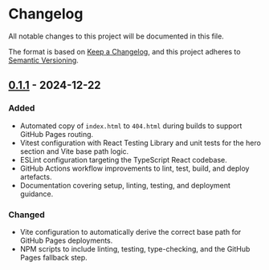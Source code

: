 # Changelog

All notable changes to this project will be documented in this file.

The format is based on [Keep a Changelog](https://keepachangelog.com/en/1.1.0/),
and this project adheres to [Semantic Versioning](https://semver.org/spec/v2.0.0.html).

## [0.1.1] - 2024-12-22
### Added
- Automated copy of `index.html` to `404.html` during builds to support GitHub Pages routing.
- Vitest configuration with React Testing Library and unit tests for the hero section and Vite base path logic.
- ESLint configuration targeting the TypeScript React codebase.
- GitHub Actions workflow improvements to lint, test, build, and deploy artefacts.
- Documentation covering setup, linting, testing, and deployment guidance.

### Changed
- Vite configuration to automatically derive the correct base path for GitHub Pages deployments.
- NPM scripts to include linting, testing, type-checking, and the GitHub Pages fallback step.

[0.1.1]: https://github.com/ravandeh-studio/ravandeh-studio/releases/tag/v0.1.1
